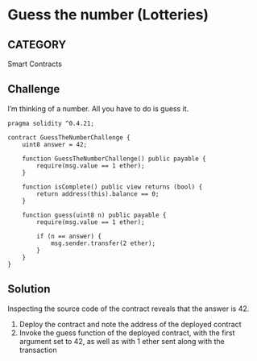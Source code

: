 # Guess the number (Lotteries)

## CATEGORY

Smart Contracts

## Challenge

I’m thinking of a number. All you have to do is guess it.

```
pragma solidity ^0.4.21;

contract GuessTheNumberChallenge {
    uint8 answer = 42;

    function GuessTheNumberChallenge() public payable {
        require(msg.value == 1 ether);
    }

    function isComplete() public view returns (bool) {
        return address(this).balance == 0;
    }

    function guess(uint8 n) public payable {
        require(msg.value == 1 ether);

        if (n == answer) {
            msg.sender.transfer(2 ether);
        }
    }
}
```


## Solution

Inspecting the source code of the contract reveals that the answer is 42.

1. Deploy the contract and note the address of the deployed contract
2. Invoke the guess function of the deployed contract, with the first argument set to 42, as well as with 1 ether sent along with the transaction

